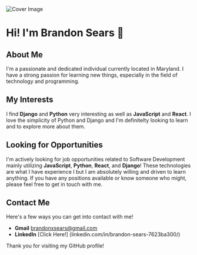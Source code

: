 ![Cover Image](Isolated.png "Title")

# Hi! I'm Brandon Sears 👋

## About Me
I'm a passionate and dedicated individual currently located in Maryland. I have a strong passion for learning new things, especially in the field of technology and programming.

## My Interests
I find **Django** and **Python** very interesting as well as **JavaScript** and **React**. I love the simplicity of Python and Django and I'm definitelty looking to learn and to explore more about them.

## Looking for Opportunities
I'm actively looking for job opportunities related to Software Development mainly utilizing **JavaScript**, **Python**, **React**, and **Django**! These technologies are what I have experience I but I am absolutely willing and driven to learn anything. If you have any positions available or know someone who might, please feel free to get in touch with me.

## Contact Me
Here's a few ways you can get into contact with me!
* **Gmail** brandonxsears@gmail.com
* **LinkedIn** [Click Here!] (linkedin.com/in/brandon-sears-7623ba300/)

Thank you for visiting my GitHub profile!
